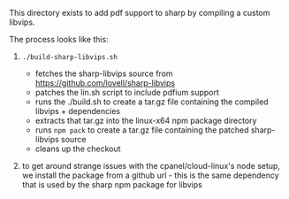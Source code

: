 This directory exists to add pdf support to sharp by compiling a custom libvips.

The process looks like this:

1. `./build-sharp-libvips.sh`

   - fetches the sharp-libvips source from https://github.com/lovell/sharp-libvips
   - patches the lin.sh script to include pdfium support
   - runs the ./build.sh to create a tar.gz file containing the compiled libvips + dependencies
   - extracts that tar.gz into the linux-x64 npm package directory
   - runs `npm pack` to create a tar.gz file containing the patched sharp-libvips source
   - cleans up the checkout

2. to get around strange issues with the cpanel/cloud-linux's node setup, we install the package from a github url - this is the same dependency that is used by the sharp npm package for libvips
